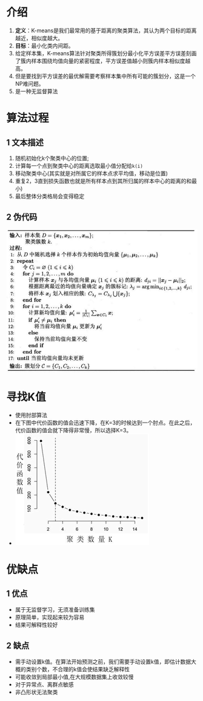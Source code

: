 # 介绍

1. **定义**：K-means是我们最常用的基于距离的聚类算法，其认为两个目标的距离越近，相似度越大。
2. **目标**：最小化类内间距。
3. 给定样本集，K-means算法针对聚类所得簇划分最小化平方误差平方误差刻画了簇内样本围绕均值向量的紧密程度，平方误差值越小则簇内样本相似度越高。
4. 但是要找到平方误差的最优解需要考察样本集中所有可能的簇划分，这是一个NP难问题。
5. 是一种无监督算法

# 算法过程

## 1 文本描述

1. 随机初始化k个聚类中心的位置;
2. 计算每一个点到聚类中心的距离选取最小值分配给`k(i)`
3. 移动聚类中心(其实就是对所属它的样本点求平均值，移动是位置)
4. 重复2，3直到损失函数也就是所有样本点到其所归属的样本中心的距离的和最小)
5. 最后整体分类格局会变得稳定

## 2 伪代码

![](attachment/K均值算法.png)
# 寻找K值

* 使用肘部算法
* 在下图中代价函数的值会迅速下降，在K=3的时候达到一个肘点。在此之后，代价函数的值会就下降得非常慢，所以选择K=3。
* ![](attachment/肘部算法.png)
# 优缺点

## 1 优点

- 属于无监督学习，无须准备训练集
- 原理简单，实现起来较为容易
- 结果可解释性较好

## 2 缺点

- 需手动设置k值。在算法开始预测之前，我们需要手动设置k值，即估计数据大概的类别个数，不合理的k值会使结果缺乏解释性
- 可能收敛到局部最小值,在大规模数据集上收敛较慢
- 对于异常点、离群点敏感
- 非凸形状无法聚类
